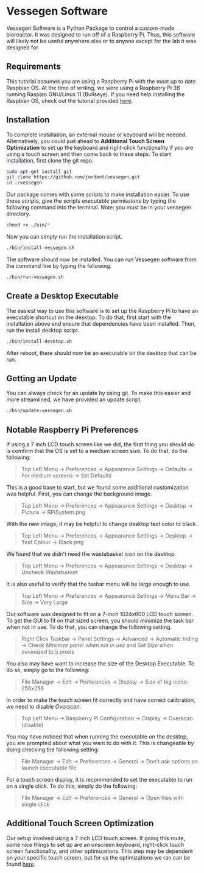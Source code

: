 # **Vessegen Software**

Vessegen Software is a Python Package to control a custom-made bioreactor. It was designed to run off of a Raspberry Pi. Thus, this software will likely not be useful anywhere else or to anyone except for the lab it was designed for.

## **Requirements**

This tutorial assumes you are using a Raspberry Pi with the most up to date Raspbian OS. At the time of writing, we were using a Raspberry Pi 3B running Raspian GNU/Linux 11 (Bullseye). If you need help installing the Raspbian OS, check out the tutorial provided [here](https://www.raspberrypi.com/software/).

## **Installation**

To complete installation, an external mouse or keyboard will be needed. Alternatively, you could just ahead to **Additional Touch Screen Optimization** to set up the keyboard and right-click functionality if you are using a touch screen and then come back to these steps. To start installation, first clone the git repo.

```bash
sudo apt-get install git
git clone https://github.com/jordent/vessegen.git
cd ./vessegen
```

Our package comes with some scripts to make installation easier. To use these scripts, give the scripts executable permissions by typing the following command into the terminal. Note: you must be in your vessegen directory.

```bash
chmod +x ./bin/*
```

Now you can simply run the installation script.

```bash
./bin/install-vessegen.sh
```
The software should now be installed. You can run Vessegen software from the command line by typing the following.
```bash
./bin/run-vessegen.sh
```

## **Create a Desktop Executable**

The easiest way to use this software is to set up the Raspberry Pi to have an executable shortcut on the desktop. To do that, first start with the installation above and ensure that dependencies have been installed. Then, run the install desktop script.

```bash
./bin/install-desktop.sh
```

After reboot, there should now be an executable on the desktop that can be run.

## Getting an Update

You can always check for an update by using git. To make this easier and more streamlined, we have provided an update script.

```bash
./bin/update-vessegen.sh
```

## **Notable Raspberry Pi Preferences**
If using a 7 inch LCD touch screen like we did, the first thing you should do is comfirm that the OS is set to a medium screen size. To do that, do the following:

> Top Left Menu &rarr; Preferences &rarr; Appearance Settings &rarr; Defaults &rarr; For medium screens &rarr; Set Defaults

This is a good base to start, but we found some additional customization was helpful. First, you can change the background image.

> Top Left Menu &rarr; Preferences &rarr; Appearance Settings &rarr; Desktop &rarr; Picture &rarr; RPiSystem.png

With the new image, it may be helpful to change desktop text color to black.

> Top Left Menu &rarr; Preferences &rarr; Appearance Settings &rarr; Desktop &rarr; Text Colour &rarr; Black.png

We found that we didn't need the wastebasket icon on the desktop.

> Top Left Menu &rarr; Preferences &rarr; Appearance Settings &rarr; Desktop &rarr; Uncheck Wastebasket

It is also useful to verify that the tasbar menu will be large enough to use.

> Top Left Menu &rarr; Preferences &rarr; Appearance Settings &rarr; Menu Bar &rarr; Size &rarr; Very Large

Our software was designed to fit on a 7-inch 1024x600 LCD touch screen. To get the GUI to fit on that sized screen, you should minimize the task bar when not in use. To do that, you can change the following setting.

> Right Click Taskbar &rarr; Panel Settings &rarr; Advanced &rarr; Automatic hiding &rarr; Check *Minimize panel when not in use* and Set *Size when minimized* to 5 pixels

You also may have want to increase the size of the Desktop Executable. To do so, simply go to the following:

> File Manager &rarr; Edit &rarr; Preferences &rarr; Display &rarr; Size of big icons: 256x256

In order to make the touch screen fit correctly and have correct calibration, we need to disable *Overscan*.

> Top Left Menu &rarr; Raspberry Pi Configuration &rarr; Display &rarr; Overscan (disable)

You may have noticed that when running the executable on the desktop, you are prompted about what you want to do with it. This is changeable by doing checking the following setting:

> File Manager &rarr; Edit &rarr; Preferences &rarr; General &rarr; Don't ask options on launch executable file

For a touch screen display, it is recommended to set the executable to run on a single click. To do this, simply do the following:

> File Manager &rarr; Edit &rarr; Preferences &rarr; General &rarr; Open files with single click

## **Additional Touch Screen Optimization**
Our setup involved using a 7 inch LCD touch screen. If going this route, some nice things to set up are an onscreen keyboard, right-click touch screen functionality, and other optimizations. This step may be dependent on your specific touch screen, but for us the optimizations we ran can be found [here](https://docs.sunfounder.com/projects/ts-7/en/latest/quick_user_guide.html).
